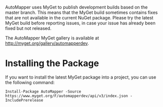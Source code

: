 AutoMapper uses MyGet to publish development builds based on the master branch. This means that the MyGet build sometimes contains fixes that are not available in the current NuGet package. Please try the latest MyGet build before reporting issues, in case your issue has already been fixed but not released.

The AutoMapper MyGet gallery is available at http://myget.org/gallery/automapperdev.

# Installing the Package
If you want to install the latest MyGet package into a project, you can use the following command:

```
Install-Package AutoMapper -Source https://www.myget.org/F/automapperdev/api/v3/index.json -IncludePrerelease
```